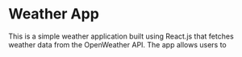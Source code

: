 # Weather App
This is a simple weather application built using React.js that fetches weather data from the OpenWeather API. The app allows users to

